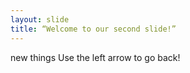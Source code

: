 ```yaml
---
layout: slide
title: “Welcome to our second slide!”
---
```

new things
Use the left arrow to go back!
